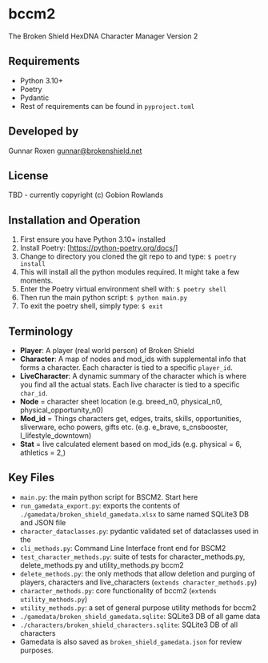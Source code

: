 # bccm2
 The Broken Shield HexDNA Character Manager Version 2 

## Requirements
- Python 3.10+
- Poetry
- Pydantic
- Rest of requirements can be found in `pyproject.toml`

## Developed by 
Gunnar Roxen gunnar@brokenshield.net

## License
TBD - currently copyright (c) Gobion Rowlands

## Installation and Operation
1. First ensure you have Python 3.10+ installed
2. Install Poetry: [https://python-poetry.org/docs/]
3. Change to directory you cloned the git repo to and type:
```$ poetry install```
4. This will install all the python modules required. It might take a few moments.
5. Enter the Poetry virtual environment shell with:
```$ poetry shell```
6. Then run the main python script:
```$ python main.py```
7. To exit the poetry shell, simply type:
```$ exit```

## Terminology
- **Player**: A player (real world person) of Broken Shield
- **Character**: A map of nodes and mod_ids with supplemental info that forms a character. Each character is tied to a specific `player_id`.
- **LiveCharacter**: A dynamic summary of the character which is where you find all the actual stats. Each live character is tied to a specific `char_id`.
- **Node** = character sheet location (e.g. breed_n0, physical_n0, physical_opportunity_n0)
- **Mod_id** = Things characters get, edges, traits, skills, opportunities, sliverware, echo powers, gifts etc. (e.g. e_brave, s_cnsbooster, l_lifestyle_downtown)
- **Stat** = live calculated element based on mod_ids (e.g. physical = 6, athletics = 2,)

## Key Files
- `main.py`: the main python script for BSCM2. Start here
- `run_gamedata_export.py`: exports the contents of `./gamedata/broken_shield_gamedata.xlsx` to same named SQLite3 DB and JSON file
- `character_dataclasses.py`: pydantic validated set of dataclasses used in the 
- `cli_methods.py`: Command Line Interface front end for BSCM2
- `test_character_methods.py`: suite of tests for character_methods.py, delete_methods.py and utility_methods.py
bccm2
- `delete_methods.py`: the only methods that allow deletion and purging of players, characters and live_characters (`extends character_methods.py`)
- `character_methods.py`: core functionality of bccm2 (`extends utility_methods.py`)
- `utility_methods.py`: a set of general purpose utility methods for bccm2
- `./gamedata/broken_shield_gamedata.sqlite`: SQLite3 DB of all game data
- `./characters/broken_shield_characters.sqlite`: SQLite3 DB of all characters
- Gamedata is also saved as `broken_shield_gamedata.json` for review purposes.